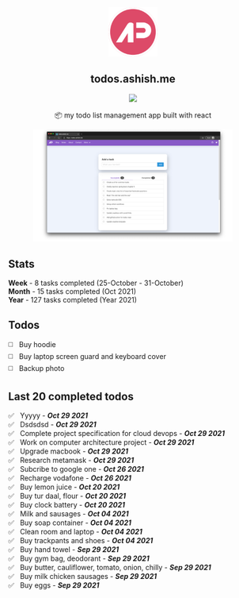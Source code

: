 <p align="center">
  <img src="https://raw.githubusercontent.com/ashishdotme/assets/master/logo.png" alt="drawing" width="100"/>
</p>

<h2 align="center">todos.ashish.me</h2>

<p align="center">
<a href="https://img.shields.io/github/last-commit/ashishdotme/todos.ashish.me?style=for-the-badge"><img src="https://img.shields.io/github/last-commit/ashishdotme/todos.ashish.me?style=for-the-badge"></a>
</p>

<p align="center">📦 my todo list management app built with react </p>

<div style='margin:0 auto;width:80%;'>
  <img src="./assets/todos.png" alt="drawing"/>
</div>

## Stats

<!-- week starts --><b>Week</b> - 8 tasks completed (25-October - 31-October)<br><!-- week ends -->
<!-- month starts --><b>Month</b> - 15 tasks completed (Oct 2021)<br><!-- month ends -->
<!-- year starts --><b>Year</b> - 127 tasks completed (Year 2021)<!-- year ends -->

## Todos

<!-- todos starts -->
◻️  &nbsp; Buy hoodie<br>◻️  &nbsp; Buy laptop screen guard and keyboard cover<br>◻️  &nbsp; Backup photo
<!-- todos ends -->

## Last 20 completed todos

<!-- completed starts -->
✅  &nbsp; Yyyyy - **_Oct 29 2021_**<br>✅  &nbsp; Dsdsdsd - **_Oct 29 2021_**<br>✅  &nbsp; Complete project specification for cloud devops - **_Oct 29 2021_**<br>✅  &nbsp; Work on computer architecture project - **_Oct 29 2021_**<br>✅  &nbsp; Upgrade macbook - **_Oct 29 2021_**<br>✅  &nbsp; Research metamask - **_Oct 29 2021_**<br>✅  &nbsp; Subcribe to google one - **_Oct 26 2021_**<br>✅  &nbsp; Recharge vodafone - **_Oct 26 2021_**<br>✅  &nbsp; Buy lemon juice - **_Oct 20 2021_**<br>✅  &nbsp; Buy tur daal, flour - **_Oct 20 2021_**<br>✅  &nbsp; Buy clock battery - **_Oct 20 2021_**<br>✅  &nbsp; Milk and sausages - **_Oct 04 2021_**<br>✅  &nbsp; Buy soap container - **_Oct 04 2021_**<br>✅  &nbsp; Clean room and laptop - **_Oct 04 2021_**<br>✅  &nbsp; Buy trackpants and shoes - **_Oct 04 2021_**<br>✅  &nbsp; Buy hand towel - **_Sep 29 2021_**<br>✅  &nbsp; Buy gym bag, deodorant - **_Sep 29 2021_**<br>✅  &nbsp; Buy butter, cauliflower, tomato, onion, chilly - **_Sep 29 2021_**<br>✅  &nbsp; Buy milk chicken sausages - **_Sep 29 2021_**<br>✅  &nbsp; Buy eggs - **_Sep 29 2021_**
<!-- completed ends -->
